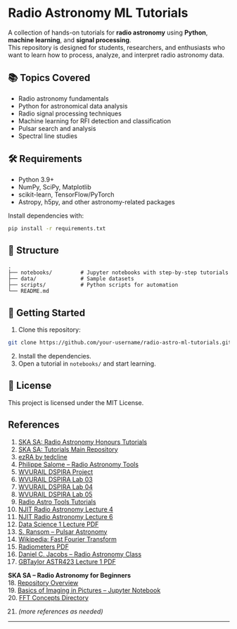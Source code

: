 # Radio Astronomy ML Tutorials

A collection of hands-on tutorials for **radio astronomy** using **Python**, **machine learning**, and **signal processing**.  
This repository is designed for students, researchers, and enthusiasts who want to learn how to process, analyze, and interpret radio astronomy data.

## 📚 Topics Covered

- Radio astronomy fundamentals
- Python for astronomical data analysis
- Radio signal processing techniques
- Machine learning for RFI detection and classification
- Pulsar search and analysis
- Spectral line studies

## 🛠 Requirements

- Python 3.9+
- NumPy, SciPy, Matplotlib
- scikit-learn, TensorFlow/PyTorch
- Astropy, h5py, and other astronomy-related packages

Install dependencies with:

```bash
pip install -r requirements.txt
```

## 📂 Structure

```
.
├── notebooks/         # Jupyter notebooks with step-by-step tutorials
├── data/              # Sample datasets
├── scripts/           # Python scripts for automation
└── README.md
```

## 🚀 Getting Started

1. Clone this repository:

```bash
git clone https://github.com/your-username/radio-astro-ml-tutorials.git
```

2. Install the dependencies.
3. Open a tutorial in `notebooks/` and start learning.

## 📜 License

This project is licensed under the MIT License.



##  References

1. [SKA SA: Radio Astronomy Honours Tutorials](https://github.com/ska-sa/tutorials/tree/master/2_Radio_Astronomy_Honours)  
2. [SKA SA: Tutorials Main Repository](https://github.com/ska-sa/tutorials/tree/master)  
3. [ezRA by tedcline](https://github.com/tedcline/ezRA)  
4. [Philippe Salome – Radio Astronomy Tools](https://github.com/PhilippeSalome/radio-astro)  
5. [WVURAIL DSPIRA Project](https://github.com/WVURAIL/dspira)  
6. [WVURAIL DSPIRA Lab 03](https://github.com/WVURAIL/dspira/tree/master/labs/03)  
7. [WVURAIL DSPIRA Lab 04](https://github.com/WVURAIL/dspira/tree/master/labs/04)  
8. [WVURAIL DSPIRA Lab 05](https://github.com/WVURAIL/dspira/tree/master/labs/05)  
9. [Radio Astro Tools Tutorials](https://radio-astro-tools.github.io/tutorials/)  
10. [NJIT Radio Astronomy Lecture 4](https://web.njit.edu/~gary/728/Lecture4.html)  
11. [NJIT Radio Astronomy Lecture 6](https://web.njit.edu/~gary/728/Lecture6.html)  
12. [Data Science 1 Lecture PDF](https://agiseti.com/assets/files/DataScience1Lecture.pdf)  
13. [S. Ransom – Pulsar Astronomy](https://www.cv.nrao.edu/~sransom/web/A1.html)  
14. [Wikipedia: Fast Fourier Transform](https://en.wikipedia.org/wiki/Fast_Fourier_transform)  
15. [Radiometers PDF](https://home.ifa.hawaii.edu/users/jpw/classes/radio/lectures/radiometers.pdf)  
16. [Daniel C. Jacobs – Radio Astronomy Class](https://danielcjacobs.com/teaching-students/raclass/)  
17. [GBTaylor ASTR423 Lecture 1 PDF](https://leo.phys.unm.edu/~gbtaylor/astr423/lectures/01_intro-part1.pdf)  

**SKA SA – Radio Astronomy for Beginners**  
18. [Repository Overview](https://github.com/ska-sa/radio-astronomy-for-beginners)  
19. [Basics of Imaging in Pictures – Jupyter Notebook](https://github.com/ska-sa/radio-astronomy-for-beginners/blob/master/BasicsOfInterferometry/Basics_of_Imaging_in_Pictures.ipynb)  
20. [FFT Concepts Directory](https://github.com/ska-sa/radio-astronomy-for-beginners/tree/master/FFTconcepts)  

21. *(more references as needed)*  


---
